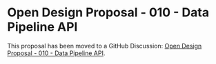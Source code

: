 # Open Design Proposal - 010 - Data Pipeline API

This proposal has been moved to a GitHub Discussion: [Open Design Proposal - 010 - Data Pipeline API](https://github.com/digital-land/technical-documentation/discussions/60).
